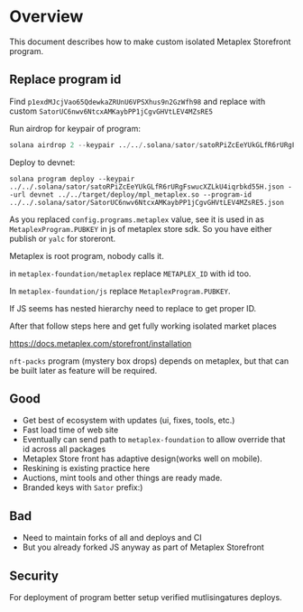 # Overview

This document describes how to make custom isolated Metaplex Storefront program.


## Replace program id

Find `p1exdMJcjVao65QdewkaZRUnU6VPSXhus9n2GzWfh98` and replace with custom `SatorUC6nwv6NtcxAMKaybPP1jCgvGHVtLEV4MZsRE5`

Run airdrop for keypair of program:
```s 
solana airdrop 2 --keypair ../../.solana/sator/satoRPiZcEeYUkGLfR6rURgFswucXZLkU4iqrbkd55H.json --url devnet
```

Deploy to devnet:
```shell
solana program deploy --keypair ../../.solana/sator/satoRPiZcEeYUkGLfR6rURgFswucXZLkU4iqrbkd55H.json --url devnet ../../target/deploy/mpl_metaplex.so --program-id ../../.solana/sator/SatorUC6nwv6NtcxAMKaybPP1jCgvGHVtLEV4MZsRE5.json
```

As you replaced `config.programs.metaplex` value, see it is used in as `MetaplexProgram.PUBKEY` in js of metaplex store sdk. So you have either publish or `yalc` for storeront.

Metaplex is root program, nobody calls it. 

in `metaplex-foundation/metaplex` replace `METAPLEX_ID` with id too.

In `metaplex-foundation/js` replace `MetaplexProgram.PUBKEY`. 

If JS seems has nested hierarchy need to replace to get proper ID.

After that follow steps here and get fully working isolated market places

https://docs.metaplex.com/storefront/installation

`nft-packs` program (mystery box drops) depends on metaplex, but that can be built later as feature will be required.

## Good

- Get best of ecosystem with updates (ui, fixes, tools, etc.)
- Fast load time of web site
- Eventually can send path to `metaplex-foundation` to allow override that id across all packages
- Metaplex Store front has adaptive design(works well on mobile).
- Reskining is existing practice here
- Auctions, mint tools and other things are ready made.
- Branded keys with `Sator` prefix:)

## Bad 

- Need to maintain forks of all and deploys and CI
- But you already forked JS anyway as part of Metaplex Storefront


## Security

For deployment of program better setup verified mutlisingatures deploys.
